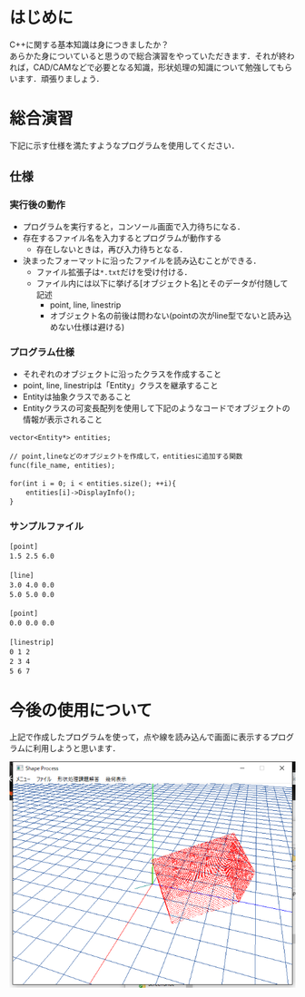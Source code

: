# はじめに
C++に関する基本知識は身につきましたか？  
あらかた身についていると思うので総合演習をやっていただきます．それが終われば，CAD/CAMなどで必要となる知識，形状処理の知識について勉強してもらいます．頑張りましょう．  

# 総合演習
下記に示す仕様を満たすようなプログラムを使用してください．

## 仕様
### 実行後の動作
- プログラムを実行すると，コンソール画面で入力待ちになる．
- 存在するファイル名を入力するとプログラムが動作する
	- 存在しないときは，再び入力待ちとなる．
- 決まったフォーマットに沿ったファイルを読み込むことができる．
	- ファイル拡張子は`*.txt`だけを受け付ける．
	- ファイル内には以下に挙げる[オブジェクト名]とそのデータが付随して記述
		- point, line, linestrip
		- オブジェクト名の前後は問わない(pointの次がline型でないと読み込めない仕様は避ける)

### プログラム仕様
- それぞれのオブジェクトに沿ったクラスを作成すること
- point, line, linestripは「Entity」クラスを継承すること
- Entityは抽象クラスであること
- Entityクラスの可変長配列を使用して下記のようなコードでオブジェクトの情報が表示されること

```
vector<Entity*> entities;

// point,lineなどのオブジェクトを作成して，entitiesに追加する関数
func(file_name, entities);

for(int i = 0; i < entities.size(); ++i){
	entities[i]->DisplayInfo();
}

```

### サンプルファイル
```entity.txt
[point]
1.5 2.5 6.0

[line]
3.0 4.0 0.0
5.0 5.0 0.0

[point]
0.0 0.0 0.0

[linestrip]
0 1 2
2 3 4
5 6 7
```

# 今後の使用について
上記で作成したプログラムを使って，点や線を読み込んで画面に表示するプログラムに利用しようと思います．

![点表示サンプル](image.png)
